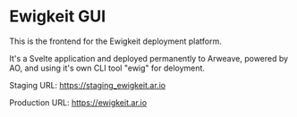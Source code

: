 # Ewigkeit GUI

This is the frontend for the Ewigkeit deployment platform.

It's a Svelte application and deployed permanently to Arweave, powered by AO,
and using it's own CLI tool "ewig" for deloyment.

Staging URL: https://staging_ewigkeit.ar.io

Production URL: https://ewigkeit.ar.io
